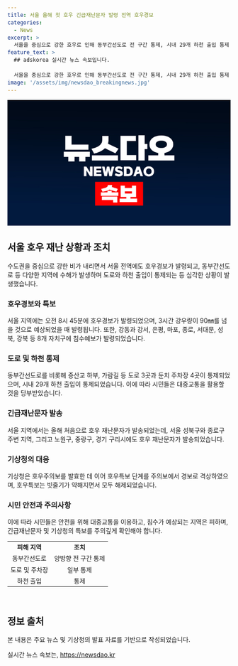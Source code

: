 ```yaml
---
title: 서울 올해 첫 호우 긴급재난문자 발령 전역 호우경보
categories:
  - News
excerpt: >
  서울을 중심으로 강한 호우로 인해 동부간선도로 전 구간 통제, 시내 29개 하천 출입 통제 등 긴급재난조치 발령. 서울시 재난안전대책본부가 대중교통 이용을 당부하며, 호우특보는 시간당 50㎜ 이상 강우량 발생 시 발송됨. 8개 자치구에 침수예보 발령됐으며, 올해 첫 긴급재난문자도 발송됨. (150자)
feature_text: >
  ## adskorea 실시간 뉴스 속보입니다.

  서울을 중심으로 강한 호우로 인해 동부간선도로 전 구간 통제, 시내 29개 하천 출입 통제 등 긴급재난조치 발령. 서울시 재난안전대책본부가 대중교통 이용을 당부하며, 호우특보는 시간당 50㎜ 이상 강우량 발생 시 발송됨. 8개 자치구에 침수예보 발령됐으며, 올해 첫 긴급재난문자도 발송됨. (150자)
image: '/assets/img/newsdao_breakingnews.jpg'
---
```


<p><img src="/assets/img/newsdao_breakingnews.jpg" alt="adskorea 속보" /></p>

<h2 data-ke-size="size26">서울 호우 재난 상황과 조치</h2>

<p data-ke-size="size16">수도권을 중심으로 강한 비가 내리면서 서울 전역에도 호우경보가 발령되고, 동부간선도로 등 다양한 지역에 수해가 발생하며 도로와 하천 출입이 통제되는 등 심각한 상황이 발생했습니다.</p>

<h3>호우경보와 특보</h3>

<p data-ke-size="size16">서울 지역에는 오전 8시 45분에 호우경보가 발령되었으며, 3시간 강우량이 90㎜를 넘을 것으로 예상되었을 때 발령됩니다. 또한, 강동과 강서, 은평, 마포, 종로, 서대문, 성북, 강북 등 8개 자치구에 침수예보가 발령되었습니다.</p>

<h3>도로 및 하천 통제</h3>

<p data-ke-size="size16">동부간선도로를 비롯해 증산교 하부, 가람길 등 도로 3곳과 둔치 주차장 4곳이 통제되었으며, 시내 29개 하천 출입이 통제되었습니다. 이에 따라 시민들은 대중교통을 활용할 것을 당부받았습니다.</p>

<h3>긴급재난문자 발송</h3>

<p data-ke-size="size16">서울 지역에서는 올해 처음으로 호우 재난문자가 발송되었는데, 서울 성북구와 종로구 주변 지역, 그리고 노원구, 중랑구, 경기 구리시에도 호우 재난문자가 발송되었습니다.</p>

<h3>기상청의 대응</h3>

<p data-ke-size="size16">기상청은 호우주의보를 발효한 데 이어 호우특보 단계를 주의보에서 경보로 격상하였으며, 호우특보는 빗줄기가 약해지면서 모두 해제되었습니다.</p>

<h3>시민 안전과 주의사항</h3>

<p data-ke-size="size16">이에 따라 시민들은 안전을 위해 대중교통을 이용하고, 침수가 예상되는 지역은 피하며, 긴급재난문자 및 기상청의 특보를 주의깊게 확인해야 합니다.</p>

<table>
    <tr>
        <td style="text-align: center; height: 17px;"><b>피해 지역</b></td>
        <td style="text-align: center; height: 17px;"><b>조치</b></td>
    </tr>
    <tr>
        <td style="text-align: center; height: 17px;">동부간선도로</td>
        <td style="text-align: center; height: 17px;">양방향 전 구간 통제</td>
    </tr>
    <tr>
        <td style="text-align: center; height: 17px;">도로 및 주차장</td>
        <td style="text-align: center; height: 17px;">일부 통제</td>
    </tr>
    <tr>
        <td style="text-align: center; height: 17px;">하천 출입</td>
        <td style="text-align: center; height: 17px;">통제</td>
    </tr>
</table>

<p data-ke-size="size16">&nbsp;</p>

<h2 data-ke-size="size26">정보 출처</h2>

<p data-ke-size="size16">본 내용은 주요 뉴스 및 기상청의 발표 자료를 기반으로 작성되었습니다.</p>
실시간 뉴스 속보는, <a href="https://newsdao.kr" rel="dofollow">https://newsdao.kr</a>


